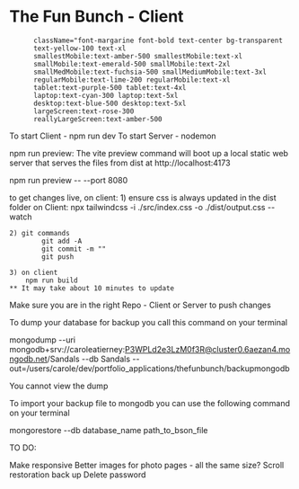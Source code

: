 # The Fun Bunch - Client

          className="font-margarine font-bold text-center bg-transparent 
          text-yellow-100 text-xl 
          smallestMobile:text-amber-500 smallestMobile:text-xl 
          smallMobile:text-emerald-500 smallMobile:text-2xl
          smallMedMobile:text-fuchsia-500 smallMediumMobile:text-3xl
          regularMobile:text-lime-200 regularMobile:text-xl
          tablet:text-purple-500 tablet:text-4xl
          laptop:text-cyan-300 laptop:text-5xl
          desktop:text-blue-500 desktop:text-5xl
          largeScreen:text-rose-300
          reallyLargeScreen:text-amber-500

To start Client - npm run dev
To start Server - nodemon

npm run preview: The vite preview command will boot up a local static web server that serves the files from dist at http://localhost:4173 

npm run preview -- --port 8080

to get changes live, on client:
    1) ensure css is always updated in the dist folder on Client:
        npx tailwindcss -i ./src/index.css -o ./dist/output.css --watch

    2) git commands
            git add -A
            git commit -m ""
            git push
    
    3) on client
        npm run build
    ** It may take about 10 minutes to update

Make sure you are in the right Repo - Client or Server to push changes 

To dump your database for backup you call this command on your terminal

mongodump --uri mongodb+srv://caroleatierney:P3WPLd2e3LzM0f3R@cluster0.6aezan4.mongodb.net/Sandals --db Sandals --out=/users/carole/dev/portfolio_applications/thefunbunch/backupmongodb

You cannot view the dump

To import your backup file to mongodb you can use the following command on your terminal

mongorestore --db database_name path_to_bson_file


TO DO:

Make responsive
Better images for photo pages - all the same size?
Scroll restoration
back up
Delete password

